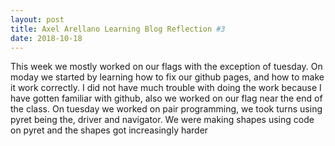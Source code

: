 ```yaml
---
layout: post
title: Axel Arellano Learning Blog Reflection #3
date: 2018-10-18
---
```

 
 This week we mostly worked on our flags with the exception of tuesday. On moday we started by learning how to fix our github pages, and how to make it work correctly. I did not have much trouble with doing the work because I have gotten familiar with github, also we worked on our flag near the end of the class. On tuesday we worked on pair programming, we took turns using pyret being the, driver and navigator. We were making shapes using code on pyret and the shapes got increasingly harder  

